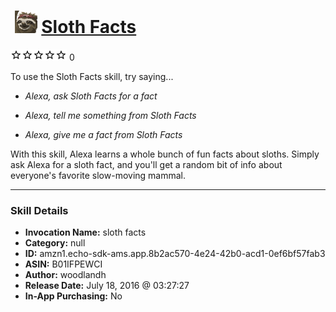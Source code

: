 # &nbsp;<img src="skill_icon" alt="Sloth Facts icon" width="36"> [Sloth Facts](http://alexa.amazon.com/#skills/amzn1.echo-sdk-ams.app.8b2ac570-4e24-42b0-acd1-0ef6bf57fab3)
![0 stars](../../images/ic_star_border_black_18dp_1x.png)![0 stars](../../images/ic_star_border_black_18dp_1x.png)![0 stars](../../images/ic_star_border_black_18dp_1x.png)![0 stars](../../images/ic_star_border_black_18dp_1x.png)![0 stars](../../images/ic_star_border_black_18dp_1x.png) 0

To use the Sloth Facts skill, try saying...

* *Alexa, ask Sloth Facts for a fact*

* *Alexa, tell me something from Sloth Facts*

* *Alexa, give me a fact from Sloth Facts*

With this skill, Alexa learns a whole bunch of fun facts about sloths. Simply ask Alexa for a sloth fact, and you'll get a random bit of info about everyone's favorite slow-moving mammal.

***

### Skill Details

* **Invocation Name:** sloth facts
* **Category:** null
* **ID:** amzn1.echo-sdk-ams.app.8b2ac570-4e24-42b0-acd1-0ef6bf57fab3
* **ASIN:** B01IFPEWCI
* **Author:** woodlandh
* **Release Date:** July 18, 2016 @ 03:27:27
* **In-App Purchasing:** No
